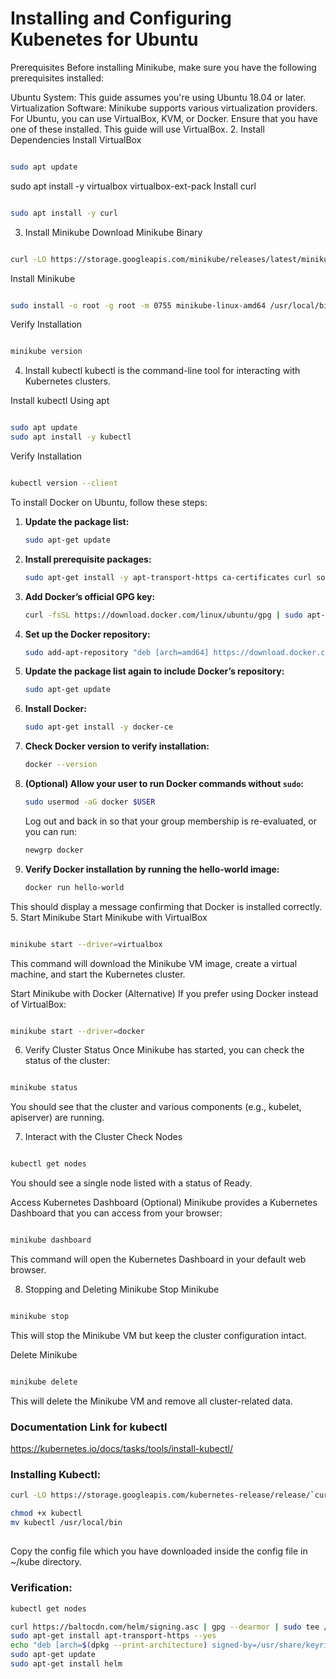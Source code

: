 # Installing and Configuring Kubenetes for Ubuntu

Prerequisites
Before installing Minikube, make sure you have the following prerequisites installed:

Ubuntu System: This guide assumes you're using Ubuntu 18.04 or later.
Virtualization Software: Minikube supports various virtualization providers. For Ubuntu, you can use VirtualBox, KVM, or Docker. Ensure that you have one of these installed. This guide will use VirtualBox.
2. Install Dependencies
Install VirtualBox
```sh

sudo apt update
```
sudo apt install -y virtualbox virtualbox-ext-pack
Install curl
```sh

sudo apt install -y curl
```
3. Install Minikube
Download Minikube Binary
```sh

curl -LO https://storage.googleapis.com/minikube/releases/latest/minikube-linux-amd64
```
Install Minikube
```sh

sudo install -o root -g root -m 0755 minikube-linux-amd64 /usr/local/bin/minikube
```
Verify Installation
```sh

minikube version
```
4. Install kubectl
kubectl is the command-line tool for interacting with Kubernetes clusters.

Install kubectl Using apt
```sh

sudo apt update
sudo apt install -y kubectl
```
Verify Installation
```sh

kubectl version --client
```

To install Docker on Ubuntu, follow these steps:

1. **Update the package list:**
   ```sh
   sudo apt-get update
   ```

2. **Install prerequisite packages:**
   ```sh
   sudo apt-get install -y apt-transport-https ca-certificates curl software-properties-common
   ```

3. **Add Docker’s official GPG key:**
   ```sh
   curl -fsSL https://download.docker.com/linux/ubuntu/gpg | sudo apt-key add -
   ```

4. **Set up the Docker repository:**
   ```sh
   sudo add-apt-repository "deb [arch=amd64] https://download.docker.com/linux/ubuntu $(lsb_release -cs) stable"
   ```

5. **Update the package list again to include Docker’s repository:**
   ```sh
   sudo apt-get update
   ```

6. **Install Docker:**
   ```sh
   sudo apt-get install -y docker-ce
   ```

7. **Check Docker version to verify installation:**
   ```sh
   docker --version
   ```

8. **(Optional) Allow your user to run Docker commands without `sudo`:**
   ```sh
   sudo usermod -aG docker $USER
   ```

   Log out and back in so that your group membership is re-evaluated, or you can run:
   ```sh
   newgrp docker
   ```

9. **Verify Docker installation by running the hello-world image:**
   ```sh
   docker run hello-world
   ```

This should display a message confirming that Docker is installed correctly.
5. Start Minikube
Start Minikube with VirtualBox
```sh

minikube start --driver=virtualbox
```
This command will download the Minikube VM image, create a virtual machine, and start the Kubernetes cluster.

Start Minikube with Docker (Alternative)
If you prefer using Docker instead of VirtualBox:

```sh

minikube start --driver=docker
```
6. Verify Cluster Status
Once Minikube has started, you can check the status of the cluster:

```sh

minikube status
```
You should see that the cluster and various components (e.g., kubelet, apiserver) are running.

7. Interact with the Cluster
Check Nodes
```sh

kubectl get nodes
```
You should see a single node listed with a status of Ready.

Access Kubernetes Dashboard (Optional)
Minikube provides a Kubernetes Dashboard that you can access from your browser:

```sh

minikube dashboard
```
This command will open the Kubernetes Dashboard in your default web browser.

8. Stopping and Deleting Minikube
Stop Minikube
```sh

minikube stop
```
This will stop the Minikube VM but keep the cluster configuration intact.

Delete Minikube
```sh

minikube delete
```
This will delete the Minikube VM and remove all cluster-related data.

###  Documentation Link for kubectl

https://kubernetes.io/docs/tasks/tools/install-kubectl/   


### Installing Kubectl:
```sh
curl -LO https://storage.googleapis.com/kubernetes-release/release/`curl -s https://storage.googleapis.com/kubernetes-release/release/stable.txt`/bin/linux/amd64/kubectl

chmod +x kubectl
mv kubectl /usr/local/bin
```
##
Copy the config file which you have downloaded inside the config file in ~/kube directory.
### Verification:
```sh
kubectl get nodes
```

```sh
curl https://baltocdn.com/helm/signing.asc | gpg --dearmor | sudo tee /usr/share/keyrings/helm.gpg > /dev/null
sudo apt-get install apt-transport-https --yes
echo "deb [arch=$(dpkg --print-architecture) signed-by=/usr/share/keyrings/helm.gpg] https://baltocdn.com/helm/stable/debian/ all main" | sudo tee /etc/apt/sources.list.d/helm-stable-debian.list
sudo apt-get update
sudo apt-get install helm
```

